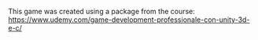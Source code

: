 This game was created using a package from the course: 
https://www.udemy.com/game-development-professionale-con-unity-3d-e-c/
